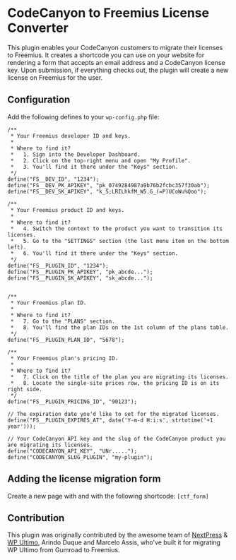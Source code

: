 # CodeCanyon to Freemius License Converter

This plugin enables your CodeCanyon customers to migrate their licenses to Freemius. It creates a shortcode you can use on your website for rendering a form that accepts an email address and a CodeCanyon license key. Upon submission, if everything checks out, the plugin will create a new license on Freemius for the user.

## Configuration

Add the following defines to your `wp-config.php` file:

```
/**
 * Your Freemius developer ID and keys.
 *
 * Where to find it?
 *   1. Sign into the Developer Dashboard.
 *   2. Click on the top-right menu and open "My Profile".
 *   3. You'll find it there under the "Keys" section.
 */
define("FS__DEV_ID", "1234");
define("FS__DEV_PK_APIKEY", "pk_0749284987a9b76b2fcbc357f30ab");
define("FS__DEV_SK_APIKEY", "k_S;LRILhkfM_W5.G_(=P)UCoWu%Qoo");

/**
 * Your Freemius product ID and keys.
 *
 * Where to find it?
 *   4. Switch the context to the product you want to transition its licenses.
 *   5. Go to the "SETTINGS" section (the last menu item on the bottom left).
 *   6. You'll find it there under the "Keys" section.
 */
define("FS__PLUGIN_ID", "1234");
define("FS__PLUGIN_PK_APIKEY", "pk_abcde...");
define("FS__PLUGIN_SK_APIKEY", "sk_abcde...");


/**
 * Your Freemius plan ID.
 *
 * Where to find it?
 *   7. Go to the "PLANS" section.
 *   8. You'll find the plan IDs on the 1st column of the plans table.
 */
define("FS__PLUGIN_PLAN_ID", "5678");

/**
 * Your Freemius plan's pricing ID.
 *
 * Where to find it?
 *   7. Click on the title of the plan you are migrating its licenses.
 *   8. Locate the single-site prices row, the pricing ID is on its right side.
 */
define("FS__PLUGIN_PRICING_ID", "90123");

// The expiration date you'd like to set for the migrated licenses.
define("FS__PLUGIN_EXPIRES_AT", date('Y-m-d H:i:s', strtotime('+1 year')));

// Your CodeCanyon API key and the slug of the CodeCanyon product you are migrating its licenses.
define("CODECANYON_API_KEY", "UNr.....");
define("CODECANYON_SLUG_PLUGIN", "my-plugin");
```

## Adding the license migration form

Create a new page with and with the following shortcode: `[ctf_form]`

## Contribution

This plugin was originally contributed by the awesome team of [NextPress](https://nextpress.co) & [WP Ultimo](https://wpultimo.com/), Arindo Duque and Marcelo Assis, who've built it for migrating WP Ultimo from Gumroad to Freemius.